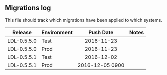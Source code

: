 ## Migrations log

This file should track which migrations have been applied to which systems.



| Release       | Environment   | Push Date       | Notes |
| ------------- | ------------- |:---------------:| -----:|
| LDL-0.5.5.0   | Test          | 2016-11-23      |       |
| LDL-0.5.5.0   | Prod          | 2016-11-23      |       |
| LDL-0.5.5.1   | Test          | 2016-12-02      |       |
| LDL-0.5.5.1   | Prod          | 2016-12-05 0900 |       |
